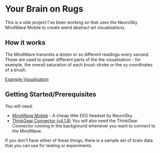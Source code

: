 # Your Brain on Rugs

This is a side project I've been working on that uses the NeuroSky MindWave Mobile to create weird abstract art visualisations.

## How it works

The MindWave transmits a dozen or so different readings every second. These are used to power different parts of the the visualisation - for example, the overall saturation of each brush stroke or the xy coordinates of a brush.

[Example Visualisation](examples/mandela.gif)

## Getting Started/Prerequisites

You will need:

* [MindWave Mobile](https://store.neurosky.com/) - A cheap little EEG headset by NeuroSky.
* [ThinkGear Connector (v4.1.8)](http://developer.neurosky.com/docs/doku.php?id=thinkgear_connector_tgc) You will also need the ThinkGear Connector running in the background whenever you want to connect to the MindWave.

If you don't have either of these things, there is a sample set of brain data that you can use for testing or experiments.
